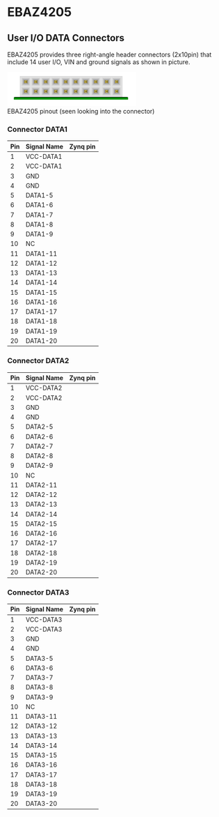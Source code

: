 # EBAZ4205

## User I/O DATA Connectors 
EBAZ4205 provides three right-angle header connectors (2x10pin) that include 14 user I/O, VIN and ground signals as shown in picture. 

![pinout_io](./pinout_io.png)<br/>
EBAZ4205 pinout (seen looking into the connector)

### Connector DATA1 
|Pin|Signal Name|Zynq pin |
|---|-----------|---------|
|1  |VCC-DATA1  |         |
|2  |VCC-DATA1  |         |
|3  |GND        |         |
|4  |GND        |         |
|5  |DATA1-5    |         |
|6  |DATA1-6    |         |
|7  |DATA1-7    |         |
|8  |DATA1-8    |         |
|9  |DATA1-9    |         |
|10 |NC         |         |
|11 |DATA1-11   |         |
|12 |DATA1-12   |         |
|13 |DATA1-13   |         |
|14 |DATA1-14   |         |
|15 |DATA1-15   |         |
|16 |DATA1-16   |         |
|17 |DATA1-17   |         |
|18 |DATA1-18   |         |
|19 |DATA1-19   |         |
|20 |DATA1-20   |         |

### Connector DATA2 
|Pin|Signal Name|Zynq pin |
|---|-----------|---------|
|1  |VCC-DATA2  |         |
|2  |VCC-DATA2  |         |
|3  |GND        |         |
|4  |GND        |         |
|5  |DATA2-5    |         |
|6  |DATA2-6    |         |
|7  |DATA2-7    |         |
|8  |DATA2-8    |         |
|9  |DATA2-9    |         |
|10 |NC         |         |
|11 |DATA2-11   |         |
|12 |DATA2-12   |         |
|13 |DATA2-13   |         |
|14 |DATA2-14   |         |
|15 |DATA2-15   |         |
|16 |DATA2-16   |         |
|17 |DATA2-17   |         |
|18 |DATA2-18   |         |
|19 |DATA2-19   |         |
|20 |DATA2-20   |         |

### Connector DATA3
|Pin|Signal Name|Zynq pin |
|---|-----------|---------|
|1  |VCC-DATA3  |         |
|2  |VCC-DATA3  |         |
|3  |GND        |         |
|4  |GND        |         |
|5  |DATA3-5    |         |
|6  |DATA3-6    |         |
|7  |DATA3-7    |         |
|8  |DATA3-8    |         |
|9  |DATA3-9    |         |
|10 |NC         |         |
|11 |DATA3-11   |         |
|12 |DATA3-12   |         |
|13 |DATA3-13   |         |
|14 |DATA3-14   |         |
|15 |DATA3-15   |         |
|16 |DATA3-16   |         |
|17 |DATA3-17   |         |
|18 |DATA3-18   |         |
|19 |DATA3-19   |         |
|20 |DATA3-20   |         |
